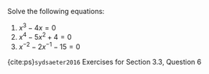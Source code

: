 Solve the following equations:

1. $x^3-4x = 0$
2. $x^4 - 5x^2 +4 =0$
3. $x^{-2}-2x^{-1} -15=0$

{cite:ps}`sydsaeter2016`
Exercises for Section 3.3, Question 6